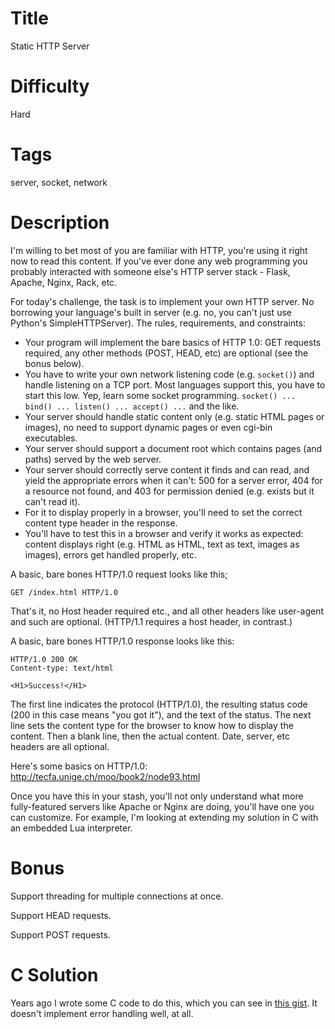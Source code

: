 # Title

Static HTTP Server

# Difficulty

Hard

# Tags

server, socket, network

# Description

I'm willing to bet most of you are familiar with HTTP, you're using it right now to read this content. If you've ever done any web programming you probably interacted with someone else's HTTP server stack - Flask, Apache, Nginx, Rack, etc. 

For today's challenge, the task is to implement your own HTTP server. No borrowing your language's built in server (e.g. no, you can't just use Python's SimpleHTTPServer). The rules, requirements, and constraints:

- Your program will implement the bare basics of HTTP 1.0: GET requests required, any other methods (POST, HEAD, etc) are optional (see the bonus below). 
- You have to write your own network listening code (e.g. `socket()`) and handle listening on a TCP port. Most languages support this, you have to start this low. Yep, learn some socket programming. `socket() ... bind() ... listen() ... accept() ...` and the like. 
- Your server should handle static content only (e.g. static HTML pages or images), no need to support dynamic pages or even cgi-bin executables. 
- Your server should support a document root which contains pages (and paths) served by the web server.
- Your server should correctly serve content it finds and can read, and yield the appropriate errors when it can't: 500 for a server error, 404 for a resource not found, and 403 for permission denied (e.g. exists but it can't read it). 
- For it to display properly in a browser, you'll need to set the correct content type header in the response. 
- You'll have to test this in a browser and verify it works as expected: content displays right (e.g. HTML as HTML, text as text, images as images), errors get handled properly, etc. 

A basic, bare bones HTTP/1.0 request looks like this;

	GET /index.html HTTP/1.0

That's it, no Host header required etc., and all other headers like user-agent and such are optional. (HTTP/1.1 requires a host header, in contrast.)

A basic, bare bones HTTP/1.0 response looks like this:

	HTTP/1.0 200 OK
	Content-type: text/html
	
	<H1>Success!</H1>

The first line indicates the protocol (HTTP/1.0), the resulting status code (200 in this case means "you got it"), and the text of the status. The next line sets the content type for the browser to know how to display the content. Then a blank line, then the actual content. Date, server, etc headers are all optional. 

Here's some basics on HTTP/1.0: http://tecfa.unige.ch/moo/book2/node93.html

Once you have this in your stash, you'll not only understand what more fully-featured servers like Apache or Nginx are doing, you'll have one you can customize. For example, I'm looking at extending my solution in C with an embedded Lua interpreter. 

# Bonus

Support threading for multiple connections at once. 

Support HEAD requests.

Support POST requests. 


# C Solution

Years ago I wrote some C code to do this, which you can see in [this gist](https://gist.github.com/paralax/6f57e457b5edd7b11aae2988ae8564a0). It doesn't implement error handling well, at all. 
